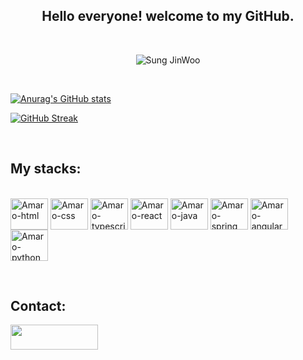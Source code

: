 <h2 align="center">Hello everyone! welcome to my GitHub.</h2>

<p>&nbsp;</p>
<div align="center">
  <img src="https://media1.tenor.com/m/TE2_-xvv3uwAAAAC/anime-adam-apple.gif" alt="Sung JinWoo">
</div>
<p>&nbsp;</p>

  
[![Anurag's GitHub stats](https://github-readme-stats.vercel.app/api?username=amaroelias&show_icons=true&theme=algolia)](https://github.com/amaroelias)

[![GitHub Streak](https://streak-stats.demolab.com/?user=amaroelias&theme=algolia)](https://github.com/amaroelias)


<p>&nbsp;</p>

## My stacks:

<div style="display: inline_block"><br>
  <img align="center" alt="Amaro-html" height="50" width="60" src="https://cdn.jsdelivr.net/gh/devicons/devicon/icons/html5/html5-original.svg">
  <img align="center" alt="Amaro-css" height="50" width="60" src="https://cdn.jsdelivr.net/gh/devicons/devicon/icons/css3/css3-original.svg">
  <img align="center" alt="Amaro-typescript" height="50" width="60" src="https://cdn.jsdelivr.net/gh/devicons/devicon@latest/icons/typescript/typescript-original.svg">
  <img align="center" alt="Amaro-react" height="50" width="60" src="https://cdn.jsdelivr.net/gh/devicons/devicon@latest/icons/react/react-original.svg">
  <img align="center" alt="Amaro-java" height="50" width="60" src="https://cdn.jsdelivr.net/gh/devicons/devicon/icons/java/java-original.svg">
  <img align="center" alt="Amaro-spring" height="50" width="60" src="https://cdn.jsdelivr.net/gh/devicons/devicon/icons/spring/spring-original-wordmark.svg">
  <img align="center" alt="Amaro-angular" height="50" width="60" src="https://cdn.jsdelivr.net/gh/devicons/devicon@latest/icons/angular/angular-original.svg">
  <img align="center" alt="Amaro-python" height="50" width="60" src="https://cdn.jsdelivr.net/gh/devicons/devicon/icons/python/python-original.svg">
</div>

<p>&nbsp;</p>

## Contact:

<div> 
  
  <a href = "mailto:amaroeliasdev@gmail.com"><img height="40" width="140" src="https://img.shields.io/badge/-Gmail-%23333?style=for-the-badge&logo=gmail&logoColor=white" target="_blank"></a>
  
</div>
